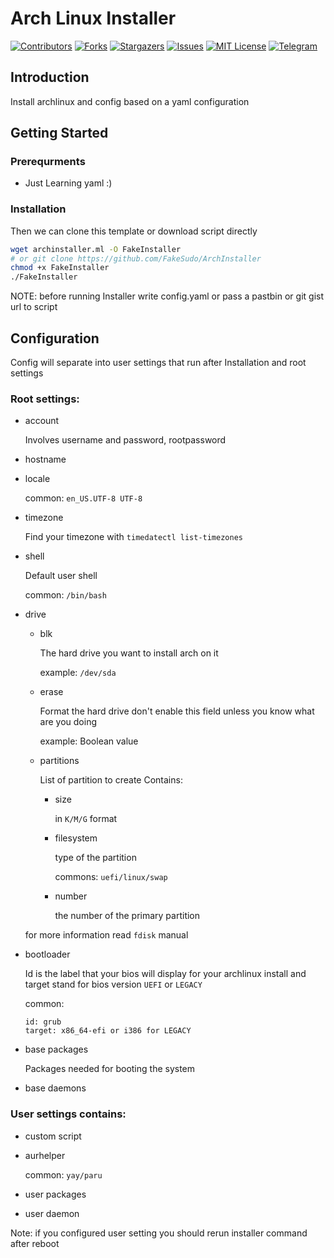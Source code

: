 <!-- DevOps.nvim -->
# Arch Linux Installer

[![Contributors][contributors-shield]][contributors-url]
[![Forks][forks-shield]][forks-url]
[![Stargazers][stars-shield]][stars-url]
[![Issues][issues-shield]][issues-url]
[![MIT License][license-shield]][license-url]
[![Telegram][telegram-shield]][telegram-url]

<!-- GETTING STARTED -->
## Introduction

Install archlinux and config based on a yaml configuration

## Getting Started

### Prerequrments

* Just Learning yaml :)


### Installation

Then we can clone this template or download script directly

```sh
wget archinstaller.ml -O FakeInstaller
# or git clone https://github.com/FakeSudo/ArchInstaller
chmod +x FakeInstaller
./FakeInstaller
```

NOTE: before running Installer write config.yaml or pass a pastbin or git gist url to script

## Configuration

Config will separate into user settings that run after Installation and root settings

### Root settings:

* account
    
    Involves username and password, rootpassword

* hostname

* locale
    
    common: `en_US.UTF-8 UTF-8`

* timezone
    
    Find your timezone with `timedatectl list-timezones`

* shell
    
    Default user shell

    common: `/bin/bash`

* drive
    * blk
        
        The hard drive you want to install arch on it

        example: `/dev/sda`

    * erase
        
        Format the hard drive don't enable this field unless you know what are you doing
        
        example: Boolean value

    * partitions
    
        List of partition to create
        Contains: 

        * size
            
            in `K/M/G` format
                
        * filesystem
                
            type of the partition

            commons: `uefi/linux/swap`

        * number

            the number of the primary partition

    for more information read `fdisk` manual


* bootloader

    Id is the label that your bios will display for your archlinux install and target stand for bios version `UEFI` or `LEGACY`

    common:
    ```
    id: grub
    target: x86_64-efi or i386 for LEGACY
    ```

* base packages

    Packages needed for booting the system

* base daemons

### User settings contains:

* custom script

* aurhelper

    common: `yay/paru`

* user packages

* user daemon



Note: if you configured user setting you should rerun installer command after reboot

<!-- MARKDOWN LINKS & IMAGES -->
<!-- https://www.markdownguide.org/basic-syntax/#reference-style-links -->
[contributors-shield]: https://img.shields.io/github/contributors/FakeSudo/ArchInstaller?style=for-the-badge
[contributors-url]: https://github.com/FakeSudo/ArchInstaller/graphs/contributors
[forks-shield]: https://img.shields.io/github/forks/FakeSudo/ArchInstaller?style=for-the-badge
[forks-url]: https://github.com/FakeSudo/ArchInstaller/network/members
[stars-shield]: https://img.shields.io/github/stars/FakeSudo/ArchInstaller?style=for-the-badge
[stars-url]: https://github.com/FakeSudo/ArchInstaller/stargazers
[issues-shield]: https://img.shields.io/github/issues/FakeSudo/ArchInstaller?style=for-the-badge
[issues-url]: https://github.com/FakeSudo/ArchInstaller/issues
[license-shield]: https://img.shields.io/github/license/FakeSudo/ArchInstaller?style=for-the-badge
[license-url]: https://github.com/FakeSudo/ArchInstaller/blob/main/LICENSE.md
[telegram-shield]: https://img.shields.io/badge/Telegram-blue.svg?style=for-the-badge&logo=telegram
[telegram-url]: https://t.me/FakeSudo

